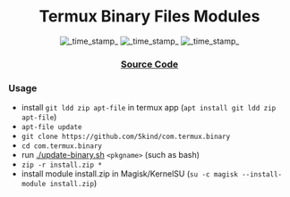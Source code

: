 <h1 align="center">Termux Binary Files Modules</h1>

<div align="center">
  <!-- Current Termux -->
    <img src="https://img.shields.io/badge/Termux-0.118.0-blue.svg?longCache=true&style=flat-square"
      alt="_time_stamp_" />
  <!-- Min Magisk -->
    <img src="https://img.shields.io/badge/MinMagisk-20.4-red.svg?longCache=true&style=flat-square"
      alt="_time_stamp_" />
  <!-- Min KSU -->
    <img src="https://img.shields.io/badge/MinKernelSU-0.6.6-red.svg?longCache=true&style=flat-square"
      alt="_time_stamp_" /></div>

<div align="center">
  <h3>
    <a href="https://github.com/termux/termux-app">
      Source Code
    </a>
    <span>
  </h3>
</div>

### Usage
- install `git ldd zip apt-file` in termux app (`apt install git ldd zip apt-file`)
- `apt-file update`
- `git clone https://github.com/5kind/com.termux.binary`
- `cd com.termux.binary`
- run [./update-binary.sh](./update-binary.sh) `<pkgname>` (such as bash)
- `zip -r install.zip *`
- install module install.zip in Magisk/KernelSU (`su -c magisk --install-module install.zip`)
